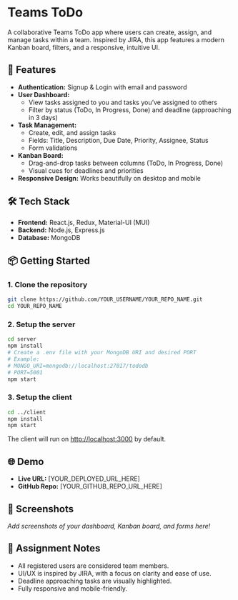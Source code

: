 # Teams ToDo

A collaborative Teams ToDo app where users can create, assign, and manage tasks within a team. Inspired by JIRA, this app features a modern Kanban board, filters, and a responsive, intuitive UI.

## 🚀 Features

- **Authentication:** Signup & Login with email and password
- **User Dashboard:**
  - View tasks assigned to you and tasks you’ve assigned to others
  - Filter by status (ToDo, In Progress, Done) and deadline (approaching in 3 days)
- **Task Management:**
  - Create, edit, and assign tasks
  - Fields: Title, Description, Due Date, Priority, Assignee, Status
  - Form validations
- **Kanban Board:**
  - Drag-and-drop tasks between columns (ToDo, In Progress, Done)
  - Visual cues for deadlines and priorities
- **Responsive Design:** Works beautifully on desktop and mobile

## 🛠️ Tech Stack

- **Frontend:** React.js, Redux, Material-UI (MUI)
- **Backend:** Node.js, Express.js
- **Database:** MongoDB

## 📦 Getting Started

### 1. Clone the repository

```bash
git clone https://github.com/YOUR_USERNAME/YOUR_REPO_NAME.git
cd YOUR_REPO_NAME
```

### 2. Setup the server

```bash
cd server
npm install
# Create a .env file with your MongoDB URI and desired PORT
# Example:
# MONGO_URI=mongodb://localhost:27017/tododb
# PORT=5001
npm start
```

### 3. Setup the client

```bash
cd ../client
npm install
npm start
```

The client will run on [http://localhost:3000](http://localhost:3000) by default.

## 🌐 Demo

- **Live URL:** [YOUR_DEPLOYED_URL_HERE]
- **GitHub Repo:** [YOUR_GITHUB_REPO_URL_HERE]

## 📸 Screenshots

_Add screenshots of your dashboard, Kanban board, and forms here!_

## 📄 Assignment Notes

- All registered users are considered team members.
- UI/UX is inspired by JIRA, with a focus on clarity and ease of use.
- Deadline approaching tasks are visually highlighted.
- Fully responsive and mobile-friendly.

